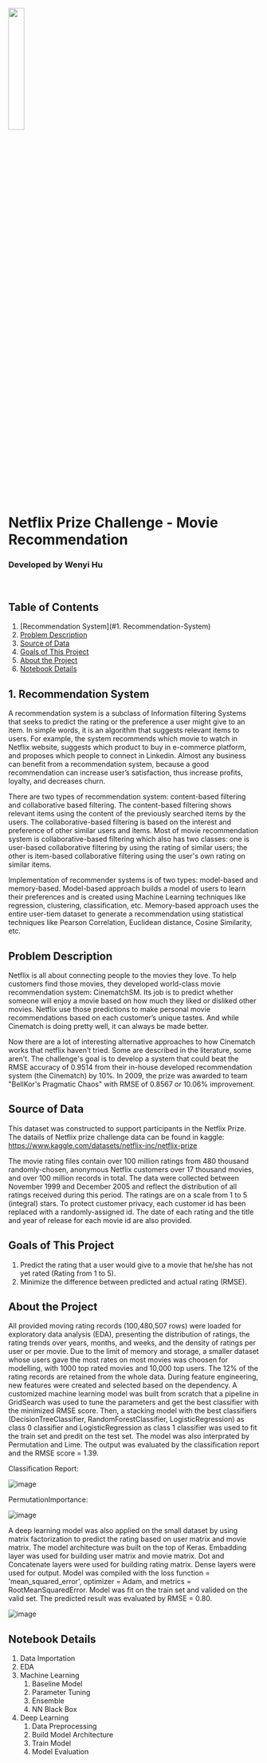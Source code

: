 <br>
<img src="https://cdn.slidesharecdn.com/ss_thumbnails/netflixprize-170320014819-thumbnail-4.jpg?cb=1489978383" width='25%'>
<h1> Netflix Prize Challenge - Movie Recommendation </h1>
<h3> Developed by Wenyi Hu </h3>
<br>

## Table of Contents
1. [Recommendation System](#1. Recommendation-System)
2. [Problem Description](#Problem-Description)
3. [Source of Data](#3.-Source-of-Data)
4. [Goals of This Project](#4.-Goals-of-This-Project)
5. [About the Project](#5.-About-the-Project)
6. [Notebook Details](#6.-Notebook-Details)

## 1. Recommendation System
A recommendation system is a subclass of Information filtering Systems that seeks to predict the rating or the preference a user might give to an item. In simple words, it is an algorithm that suggests relevant items to users. For example, the system recommends which movie to watch in Netflix website, suggests which product to buy in e-commerce platform, and proposes which people to connect in Linkedin. Almost any business can benefit from a recommendation system, because a good recommendation can increase user’s satisfaction, thus increase profits, loyalty, and decreases churn.

There are two types of recommendation system: content-based filtering and collaborative based filtering. The content-based filtering shows relevant items using the content of the previously searched items by the users. The collaborative-based filtering is based on the interest and preference of other similar users and items. Most of movie recommendation system is collaborative-based filtering which also has two classes: one is user-based collaborative filtering by using the rating of similar users; the other is item-based collaborative filtering using the user's own rating on similar items. 

Implementation of recommender systems is of two types: model-based and memory-based. Model-based approach builds a model of users to learn their preferences and is created using Machine Learning techniques like regression, clustering, classification, etc. Memory-based approach uses the entire user-tiem dataset to generate a recommendation using statistical techniques like Pearson Correlation, Euclidean distance, Cosine Similarity, etc.

## Problem Description
Netflix is all about connecting people to the movies they love. To help customers find those movies, they developed world-class movie recommendation system: CinematchSM. Its job is to predict whether someone will enjoy a movie based on how much they liked or disliked other movies. Netflix use those predictions to make personal movie recommendations based on each customer’s unique tastes. And while Cinematch is doing pretty well, it can always be made better.

Now there are a lot of interesting alternative approaches to how Cinematch works that netflix haven’t tried. Some are described in the literature, some aren’t. The challenge's goal is to develop a system that could beat the RMSE accuracy of 0.9514 from their in-house developed recommendation system (the Cinematch) by 10%. In 2009, the prize was awarded to team "BellKor's Pragmatic Chaos" with RMSE of 0.8567 or 10.06% improvement. 

## Source of Data
This dataset was constructed to support participants in the Netflix Prize. The datails of Netflix prize challenge data can be found in kaggle: https://www.kaggle.com/datasets/netflix-inc/netflix-prize

The movie rating files contain over 100 million ratings from 480 thousand randomly-chosen, anonymous Netflix customers over 17 thousand movies, and over 100 million records in total. The data were collected between November 1999 and December 2005 and reflect the distribution of all ratings received during this period. The ratings are on a scale from 1 to 5 (integral) stars. To protect customer privacy, each customer id has been replaced with a randomly-assigned id. The date of each rating and the title and year of release for each movie id are also provided.

## Goals of This Project
1. Predict the rating that a user would give to a movie that he/she has not yet rated (Rating from 1 to 5).
2. Minimize the difference between predicted and actual rating (RMSE).

## About the Project
All provided moving rating records (100,480,507 rows) were loaded for exploratory data analysis (EDA), presenting the distribution of ratings, the rating trends over years, months, and weeks, and the density of ratings per user or per movie. 
Due to the limit of memory and storage, a smaller dataset whose users gave the most rates on most movies was choosen for modelling, with 1000 top rated movies and 10,000 top users. The 12% of the rating records are retained from the whole data. During feature engineering, new features were created and selected based on the dependency. A customized machine learning model was built from scratch that a pipeline in GridSearch was used to tune the parameters and get the best classifier with the minimized RMSE score. Then, a stacking model with the best classifiers (DecisionTreeClassifier, RandomForestClassifier, LogisticRegression) as class 0 classifier and LogisticRegression as class 1 classifier was used to fit the train set and predit on the test set. The model was also interprated by Permutation and Lime. The output was evaluated by the classification report and the RMSE score = 1.39.

Classification Report:

![image](https://user-images.githubusercontent.com/112957640/191595964-6aac89fe-b0ea-4afd-a759-74b6501ba488.png)

PermutationImportance:

![image](https://user-images.githubusercontent.com/112957640/191596244-1a03ea76-2878-42b1-b000-b0b7ffd33e26.png)

A deep learning model was also applied on the small dataset by using matrix factorization to predict the rating based on user matrix and movie matrix. The model architecture was built on the top of Keras. Embadding layer was used for building user matrix and movie matrix. Dot and Concatenate layers were used for building rating matrix. Dense layers were used for output. Model was compiled with the loss function = 'mean_squared_error', optimizer = Adam, and metrics = RootMeanSquaredError. Model was fit on the train set and valided on the valid set. The predicted result was evaluated by RMSE = 0.80.

![image](https://user-images.githubusercontent.com/112957640/191597383-37f61234-0ed2-4af8-9128-9616fe1b59fb.png)

## Notebook Details
1. Data Importation
2. EDA
3. Machine Learning
    1. Baseline Model
    2. Parameter Tuning
    3. Ensemble
    4. NN Black Box
4. Deep Learning
    1. Data Preprocessing
    2. Build Model Architecture
    3. Train Model
    4. Model Evaluation
